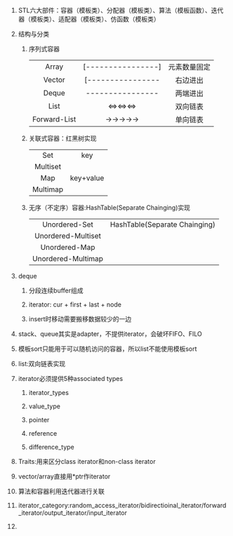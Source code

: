 1. STL六大部件：容器（模板类）、分配器（模板类）、算法（模板函数）、迭代器（模板类）、适配器（模板类）、仿函数（模板类）

2. 结构与分类

    1. 序列式容器

        ||||
        |:---:|:---:|:---:|
        |Array| [----------------] |元素数量固定|
        |Vector|[----------------|右边进出|
        |Deque|----------------|两端进出|
        |List|<=><=><=>|双向链表|
        |Forward-List|->->->->->|单向链表|
   

    2. 关联式容器：红黑树实现

        |||
        |:---:|:---:|
        |Set|key|
        |Multiset||
        |Map|key+value|
        |Multimap||

    3. 无序（不定序）容器:HashTable(Separate Chainging)实现

        |||
        |:---:|:---:|
        |Unordered-Set|HashTable(Separate Chainging)|
        |Unordered-Multiset||
        |Unordered-Map||
        |Unordered-Multimap||

3. deque

    1. 分段连续buffer组成

    2. iterator: cur + first + last + node

    3. insert时移动需要搬移数据较少的一边

4. stack、queue其实是adapter，不提供iterator，会破坏FIFO、FILO

5. 模板sort只能用于可以随机访问的容器，所以list不能使用模板sort

6. list:双向链表实现

7. iterator必须提供5种associated types
    
    1. iterator_types
    
    2. value_type
    
    3. pointer
    
    4. reference
    
    5. difference_type

8. Traits:用来区分class iterator和non-class iterator

9. vector/array直接用*ptr作iterator

10. 算法和容器利用迭代器进行关联

11. iterator_category:random_access_iterator/bidirectioinal_iterator/forward_iterator/output_iterator/input_iterator

12. 



